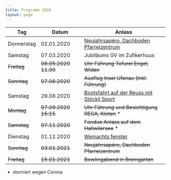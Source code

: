 ```yaml
---
title: Programm 2020
layout: page
---
```


Tag|Datum|Anlass
---|-----|------
Donnerstag|	02.01.2020| [Neujahrsapéro,	Dachboden	Pfarreizentrum](/weihnachtsfenster_2019-2020)
Samstag|	07.03.2020| Jubiläums	GV	im	Zufikerhuus
~~Freitag~~|	~~08.05.2020	11.00~~|	~~Uhr Führung	Tofurei	Engel,	Widen~~
~~Sonntag~~|	~~07.06.2020~~| ~~Ausflug	Insel	Ufenau (inkl.	Führung)~~
Samstag|	29.08.2020| [Bootsfahrt	auf	der	Reuss	mit	Stöckli	Sport](/bootsfahrt)
~~Montag~~|	~~07.09.2020	15:15~~|	~~Uhr Führung	und	Besichtigung	REGA,	Kloten~~ *
~~Samstag~~|	~~07.11.2020~~| ~~Fondue	Anlass	auf	dem	Hallwilersee~~ *
Dienstag| 01.12.2020 | [Weinachts fenster](/adventsfenster-2020)
~~Sonntag~~|	~~03.01.2021~~| ~~Neujahrsapéro,	Dachboden	Pfarreizentrum~~
~~Freitag~~|	~~15.01.2021~~| ~~Bowlingabend	in	Bremgarten~~

 * storniert wegen Corona
